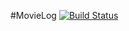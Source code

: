 #MovieLog [![Build Status](https://app.travis-ci.com/movielog/movielog-server.svg?branch=main)](https://app.travis-ci.com/movielog/movielog-server)